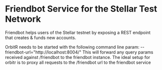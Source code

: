 # Friendbot Service for the Stellar Test Network

Friendbot helps users of the Stellar testnet by exposing a REST endpoint that creates & funds new accounts.

OrbitR needs to be started with the following command line param: --friendbot-url="http://localhost:8004/"
This will forward any query params received against /friendbot to the friendbot instance.
The ideal setup for orbitr is to proxy all requests to the /friendbot url to the friendbot service
